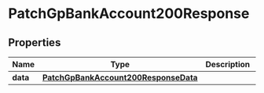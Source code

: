 

# PatchGpBankAccount200Response


## Properties

| Name | Type | Description | Notes |
|------------ | ------------- | ------------- | -------------|
|**data** | [**PatchGpBankAccount200ResponseData**](PatchGpBankAccount200ResponseData.md) |  |  |




